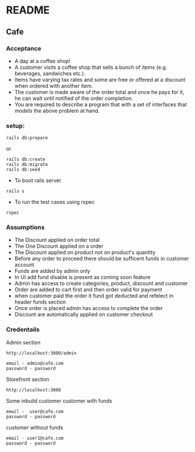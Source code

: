 # README
## Cafe

### Acceptance
- A day at a coffee shop!
- A customer visits a coffee shop that sells a bunch of items (e.g. beverages, sandwiches etc.).
- Items have varying tax rates and some are free or offered at a discount when ordered with another item.
- The customer is made aware of the order total and once he pays for it, he can wait until notified of the order completion.
- You are required to describe a program that with a set of interfaces that models the above problem at hand.

### setup:

```
rails db:prepare
```

or

```
rails db:create
rails db:migrate
rails db:seed
```

- To boot rails server

```
rails s
```

- To run the test cases using rspec

```
rspec
```

### Assumptions
- The Discount applied on order total
- The One Discount applied on a order
- The Discount applied on product not on product's quantity
- Before any order to proceed there should be sufficent funds in customer account
- Funds are added by admin only
- In UI add fund disable is present as coming soon feature
- Admin has access to create categories, product, discount and customer
- Order are added to cart first and then order valid for payment
- when customer paid the order it fund got deducted and refelect in header funds section
- Once order is placed admin has access to complete the order
- Discount are automatically applied on customer checkout

### Credentails

 Admin section

```
http://localhost:3000/admin

email - admin@cafe.com
password - password
```

 Storefront section

```
http://localhost:3000
```

Some inbuild customer
customer with funds

```
email -  user@cafe.com
password - password
```
customer without funds

```
email - user1@cafe.com
password - password
```